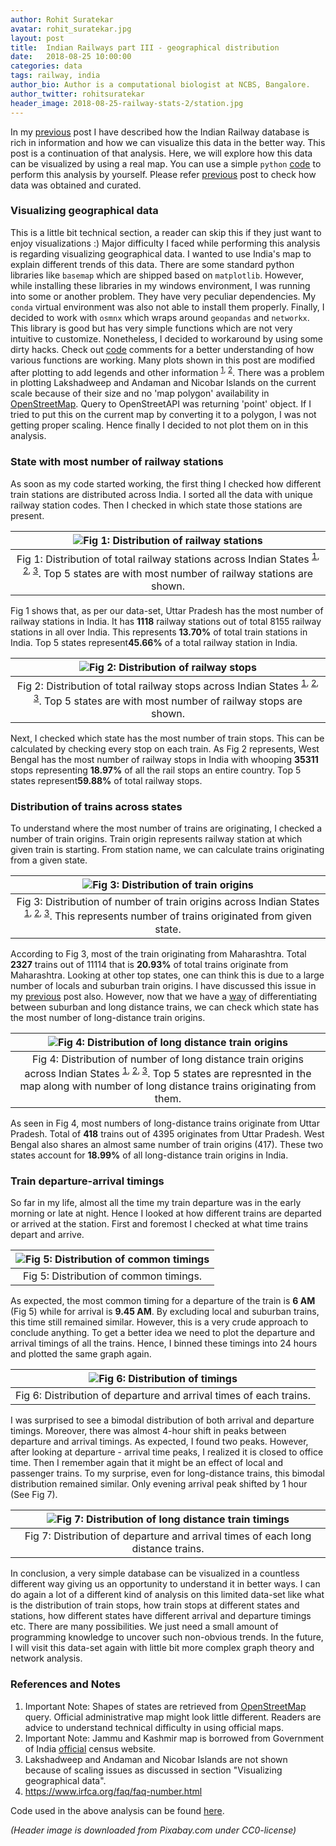 ```yaml
---
author: Rohit Suratekar
avatar: rohit_suratekar.jpg
layout: post
title:  Indian Railways part III - geographical distribution
date:   2018-08-25 10:00:00
categories: data
tags: railway, india
author_bio: Author is a computational biologist at NCBS, Bangalore.
author_twitter: rohitsuratekar
header_image: 2018-08-25-railway-stats-2/station.jpg
---
```


In my [previous](https://weirddata.github.io/2018/07/25/railway-stats.html) post I have described how the Indian Railway database is rich in information and how we can visualize this data in the better way. This post is a continuation of that analysis. Here, we will explore how this data can be visualized by using a real map. You can use a simple `python` [code](https://github.com/WeirdData/RailwayVisualization) to perform this analysis by yourself. Please refer [previous](https://weirddata.github.io/2018/07/25/railway-stats.html) post to check how data was obtained and curated. 

### Visualizing geographical data

This is a little bit technical section, a reader can skip this if they just want to enjoy visualizations :) Major difficulty I faced while performing this analysis is regarding visualizing geographical data. I wanted to use India's map to explain different trends of this data. There are some standard python libraries like `basemap` which are shipped based on `matplotlib`. However, while installing these libraries in my windows environment, I was running into some or another problem. They have very peculiar dependencies. My `conda` virtual environment was also not able to install them properly.  Finally, I decided to work with `osmnx` which wraps around `geopandas` and `networkx`. This library is good but has very simple functions which are not very intuitive to customize. Nonetheless, I decided to workaround by using some dirty hacks. Check out [code](https://github.com/WeirdData/RailwayVisualization) comments for a better understanding of how various functions are working. Many plots shown in this post are modified after plotting to add legends and other information <sup>[1](#ref1), [2](#ref1)</sup>. There was a problem in plotting Lakshadweep and Andaman and Nicobar Islands on the current scale because of their size and no 'map polygon' availability in [OpenStreetMap](https://www.openstreetmap.org). Query to OpenStreetAPI was returning 'point' object. If I tried to put this on the current map by converting it to a polygon, I was not getting proper scaling. Hence finally I decided to not plot them on in this analysis. 

### State with most number of railway stations
As soon as my code started working, the first thing I checked how different train stations are distributed across India. I sorted all the data with unique railway station codes. Then I checked in which state those stations are present. 

|![Fig 1: Distribution of railway stations](/assets/article_images/2018-08-25-railway-stats-2/state_wise_stations.png "Distribution of railway stations")|
|:--:|
|Fig 1: Distribution of total railway stations across Indian States <sup>[1](#ref1), [2](#ref1), [3](#ref3)</sup>. Top 5 states are with most number of railway stations are shown.|

Fig 1 shows that, as per our data-set, Uttar Pradesh has the most number of railway stations in India. It has **1118** railway stations out of total 8155 railway stations in all over India. This represents **13.70%** of total train stations in India. Top 5 states represent**45.66%** of a total railway station in India. 

|![Fig 2: Distribution of railway stops](/assets/article_images/2018-08-25-railway-stats-2/state_wise_stops.png "Distribution of railway stops")|
|:--:|
|Fig 2: Distribution of total railway stops across Indian States <sup>[1](#ref1), [2](#ref1), [3](#ref3)</sup>. Top 5 states are with most number of railway stops are shown.|

Next, I checked which state has the most number of train stops. This can be calculated by checking every stop on each train. As Fig 2 represents, West Bengal has the most number of railway stops in India with whooping **35311** stops representing **18.97%** of all the rail stops an entire country. Top 5 states represent**59.88%** of total railway stops.

### Distribution of trains across states

To understand where the most number of trains are originating, I checked a number of train origins. Train origin represents railway station at which given train is starting. From station name, we can calculate trains originating from a given state. 

|![Fig 3: Distribution of train origins](/assets/article_images/2018-08-25-railway-stats-2/state_wise_trains.png "Distribution of train origins")|
|:--:|
|Fig 3: Distribution of number of train origins across Indian States <sup>[1](#ref1), [2](#ref1), [3](#ref3)</sup>. This represents number of trains originated from given state.|

According to Fig 3, most of the train originating from Maharashtra. Total **2327** trains out of 11114 that is **20.93%** of total trains originate from Maharashtra. Looking at other top states, one can think this is due to a large number of locals and suburban train origins. I have discussed this issue in my [previous](https://weirddata.github.io/2018/07/25/railway-stats.html) post also. However, now that we have a [way](https://weirddata.github.io/2018/08/21/railway-old-new.html) of differentiating between suburban and long distance trains, we can check which state has the most number of long-distance train origins. 


|![Fig 4: Distribution of long distance train origins](/assets/article_images/2018-08-25-railway-stats-2/state_wise_long_distance.png "Distribution long distance train origins")|
|:--:|
|Fig 4: Distribution of number of long distance train origins across Indian States <sup>[1](#ref1), [2](#ref1), [3](#ref3)</sup>. Top 5 states are represnted in the map along with number of long distance trains originating from them.|

As seen in Fig 4, most numbers of long-distance trains originate from Uttar Pradesh. Total of **418** trains out of 4395 originates from Uttar Pradesh. West Bengal also shares an almost same number of train origins (417). These two states account for **18.99%** of all long-distance train origins in India. 

### Train departure-arrival timings
So far in my life, almost all the time my train departure was in the early morning or late at night. Hence I looked at how different trains are departed or arrived at the station. First and foremost I checked at what time trains depart and arrive. 

|![Fig 5: Distribution of common timings](/assets/article_images/2018-08-25-railway-stats-2/most_time.png "Distribution of common timings")|
|:--:|
|Fig 5: Distribution of common timings.|

As expected, the most common timing for a departure of the train is **6 AM** (Fig 5) while for arrival is **9.45 AM**. By excluding local and suburban trains, this time still remained similar. However, this is a very crude approach to conclude anything. To get a better idea we need to plot the departure and arrival timings of all the trains. Hence, I binned these timings into 24 hours and plotted the same graph again. 

|![Fig 6: Distribution of timings](/assets/article_images/2018-08-25-railway-stats-2/time_distribution.png "Distribution of timings")|
|:--:|
|Fig 6: Distribution of departure and arrival times of each trains.|

I was surprised to see a bimodal distribution of both arrival and departure timings. Moreover, there was almost 4-hour shift in peaks between departure and arrival timings. As expected, I found two peaks. However, after looking at departure - arrival time peaks, I realized it is closed to office time. Then I remember again that it might be an effect of local and passenger trains. To my surprise, even for long-distance trains, this bimodal distribution remained similar. Only evening arrival peak shifted by 1 hour (See Fig 7). 

|![Fig 7: Distribution of long distance train timings](/assets/article_images/2018-08-25-railway-stats-2/time_distribution_long_distance.png "Distribution of long distance train timing")|
|:--:|
|Fig 7: Distribution of departure and arrival times of each long distance trains.|


In conclusion, a very simple database can be visualized in a countless different way giving us an opportunity to understand it in better ways. I can do again a lot of a different kind of analysis on this limited data-set like what is the distribution of train stops, how train stops at different states and stations, how different states have different arrival and departure timings etc. There are many possibilities. We just need a small amount of programming knowledge to uncover such non-obvious trends. In the future, I will visit this data-set again with little bit more complex graph theory and network analysis. 

### References and Notes
1. <a name="ref1"></a> Important Note: Shapes of states are retrieved from [OpenStreetMap](https://www.openstreetmap.org) query. Official administrative map might look little different. Readers are advice to understand technical difficulty in using official maps. 
2. <a name="ref2"></a> Important Note: Jammu and Kashmir map is borrowed from Government of India [official](http://censusindia.gov.in/maps/State_Maps/StateMaps_links/j_k.html) census website.
3. <a name="ref3"></a> Lakshadweep and Andaman and Nicobar Islands are not shown because of scaling issues as discussed in section "Visualizing geographical data". 
4. https://www.irfca.org/faq/faq-number.html



Code used in the above analysis can be found [here](https://github.com/WeirdData/RailwayVisualization).

*(Header image is downloaded from Pixabay.com under CC0-license)*

